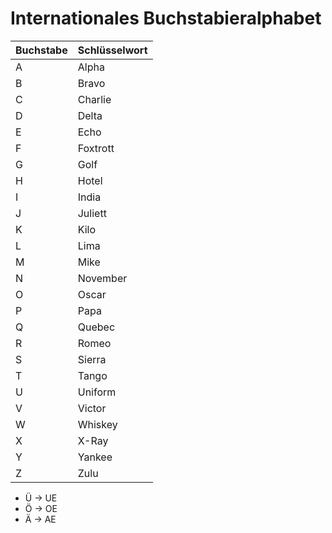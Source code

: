# Internationales Buchstabieralphabet

| Buchstabe | Schlüsselwort |
| --------- | ------------- |
| A         | Alpha         |
| B         | Bravo         |
| C         | Charlie       |
| D         | Delta         |
| E         | Echo          |
| F         | Foxtrott      |
| G         | Golf          |
| H         | Hotel         |
| I         | India         |
| J         | Juliett       |
| K         | Kilo          |
| L         | Lima          |
| M         | Mike          |
| N         | November      |
| O         | Oscar         |
| P         | Papa          |
| Q         | Quebec        |
| R         | Romeo         |
| S         | Sierra        |
| T         | Tango         |
| U         | Uniform       |
| V         | Victor        |
| W         | Whiskey       |
| X         | X-Ray         |
| Y         | Yankee        |
| Z         | Zulu          |

- Ü &rarr; UE
- Ö &rarr; OE
- Ä &rarr; AE
